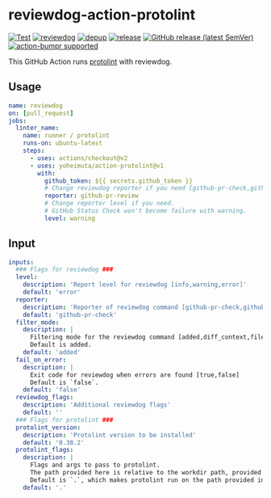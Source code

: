 # reviewdog-action-protolint

[![Test](https://github.com/yoheimuta/action-protolint/workflows/Test/badge.svg)](https://github.com/yoheimuta/action-protolint/actions?query=workflow%3ATest)
[![reviewdog](https://github.com/yoheimuta/action-protolint/workflows/reviewdog/badge.svg)](https://github.com/yoheimuta/action-protolint/actions?query=workflow%3Areviewdog)
[![depup](https://github.com/yoheimuta/action-protolint/workflows/depup/badge.svg)](https://github.com/yoheimuta/action-protolint/actions?query=workflow%3Adepup)
[![release](https://github.com/yoheimuta/action-protolint/workflows/release/badge.svg)](https://github.com/yoheimuta/action-protolint/actions?query=workflow%3Arelease)
[![GitHub release (latest SemVer)](https://img.shields.io/github/v/release/yoheimuta/action-protolint?logo=github&sort=semver)](https://github.com/yoheimuta/action-protolint/releases)
[![action-bumpr supported](https://img.shields.io/badge/bumpr-supported-ff69b4?logo=github&link=https://github.com/haya14busa/action-bumpr)](https://github.com/haya14busa/action-bumpr)

This GitHub Action runs [protolint](https://github.com/yoheimuta/protolint) with reviewdog.

## Usage
```yaml
name: reviewdog
on: [pull_request]
jobs:
  linter_name:
    name: runner / protolint
    runs-on: ubuntu-latest
    steps:
      - uses: actions/checkout@v2
      - uses: yoheimuta/action-protolint@v1
        with:
          github_token: ${{ secrets.github_token }}
          # Change reviewdog reporter if you need [github-pr-check,github-check,github-pr-review].
          reporter: github-pr-review
          # Change reporter level if you need.
          # GitHub Status Check won't become failure with warning.
          level: warning
```

## Input

```yaml
inputs:
  ### Flags for reviewdog ###
  level:
    description: 'Report level for reviewdog [info,warning,error]'
    default: 'error'
  reporter:
    description: 'Reporter of reviewdog command [github-pr-check,github-check,github-pr-review].'
    default: 'github-pr-check'
  filter_mode:
    description: |
      Filtering mode for the reviewdog command [added,diff_context,file,nofilter].
      Default is added.
    default: 'added'
  fail_on_error:
    description: |
      Exit code for reviewdog when errors are found [true,false]
      Default is `false`.
    default: 'false'
  reviewdog_flags:
    description: 'Additional reviewdog flags'
    default: ''
  ### Flags for protolint ###
  protolint_version:
    description: 'Protolint version to be installed'
    default: '0.38.2'
  protolint_flags:
    description: |
      Flags and args to pass to protolint.
      The path provided here is relative to the workdir path, provided in the workdir input.
      Default is `.`, which makes protolint run on the path provided in the workdir input.
    default: '.'
```
